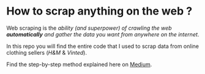 # How to scrap anything on the web ?

Web scraping is the _ability (and superpower) of crawling the web **automatically** and gather the data you want from anywhere on the internet_.

In this repo you will find the entire code that I used to scrap data from online clothing sellers (_H&M_ & _Vinted_).

Find the step-by-step method explained here on [Medium](https://medium.com/p/14151b2ba0e3/).
